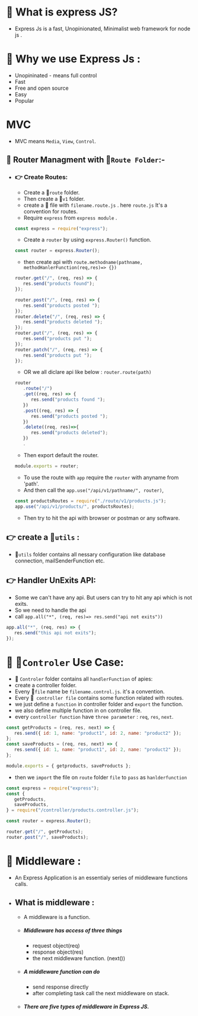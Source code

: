 # :wave: What is express JS?

-  Express Js is a fast, Unopinionated, Minimalist web framework for node js .

# :wave: Why we use Express Js :

-  Unopininated - means full control
-  Fast
-  Free and open source
-  Easy
-  Popular

# MVC

-  MVC means `Media`, `View`, `Control`.

## :wave: Router Managment with :file_folder:`Route Folder`:-

-  ### :point_right: Create Routes:

   -  Create a :file_folder:`route` folder.
   -  Then create a :file_folder:`v1` folder.
   -  create a :page_with_curl: file with `filename.route.js` . here `route.js`
      It's a convention for routes.
   -  Require `express` from `express module` .

   ```js
   const express = require("express");
   ```

   -  Create a `router` by using `express.Router()` function.

   ```js
   const router = express.Router();
   ```

   -  then create api with
      `route.methodname(pathname, methodHanlerFunction(req,res)=> {})`

   ```js
   router.get("/", (req, res) => {
      res.send("products found");
   });

   router.post("/", (req, res) => {
      res.send("products posted ");
   });
   router.delete("/", (req, res) => {
      res.send("products deleted ");
   });
   router.put("/", (req, res) => {
      res.send("products put ");
   });
   router.patch("/", (req, res) => {
      res.send("products put ");
   });
   ```

   -  OR we all diclare api like below : `router.route(path)`

   ```js
   router
      .route("/")
      .get((req, res) => {
         res.send("products found ");
      })
      .post((req, res) => {
         res.send("products posted ");
      })
      .delete((req, res)=>{
         res.send("products deleted");
      })
      .
   ```

   -  Then export default the router.

   ```js
   module.exports = router;
   ```

   -  To use the route with `app` require the `router` with anyname from 'path'.
   -  And then call the `app.use("/api/v1/pathname/", router)`,

   ```js
   const productsRoutes = require("./route/v1/products.js");
   app.use("/api/v1/products/", productsRoutes);
   ```

   -  Then try to hit the api with browser or postman or any software.

## :point_right: create a :file_folder:`utils` :

-  :file_folder:`utils` folder contains all nessary configuration like database
   connection, mailSenderFunction etc.

## :point_right: Handler UnExits API:

-  Some we can't have any api. But users can try to hit any api which is not
   exits.
-  So we need to handle the api
-  call `app.all("*", (req, res)=> res.send("api not exits"))`

```js
app.all("*", (req, res) => {
   res.send("this api not exits");
});
```

# :wave: :file_folder:`Controler` Use Case:

-  :file_folder: `Controler` folder contains all `handlerFunction` of apies:
-  create a controller folder.
-  Eveny :page_with_curl:`file` name be `filename.control.js`. it's a
   convention.
-  Every :page_with_curl:` controller file` contains some function related with
   routes.
-  we just define a `function` in controller folder and `export` the function.
-  we also define multiple function in on controller file.
-  every `controller function` have `three parameter` : `req`, `res`, `next`.

```js
const getProducts = (req, res, next) => {
   res.send({ id: 1, name: "product1", id: 2, name: "product2" });
};
const saveProducts = (req, res, next) => {
   res.send({ id: 1, name: "product1", id: 2, name: "product2" });
};

module.exports = { getproducts, saveProducts };
```

-  then we `import` the file on `route` folder `file` to `pass` as
   `hanlderfunction`

```js
const express = require("express");
const {
   getProducts,
   saveProducts,
} = require("/controller/products.controller.js");

const router = express.Router();

router.get("/", getProducts);
router.post("/", saveProducts);
```

# :wave: Middleware :

-  An Express Application is an essentialy series of middleware functions calls.
-  ## What is middleware :
   -  A middleware is a function.
   -  ##### Middleware has access of three things
      -  request object(req)
      -  response object(res)
      -  the next middleware function. (next())
   -  ##### A middleware function can do
      -  send response directly
      -  after completing task call the next middleware on stack.
   -  ##### There are five types of middleware in Express JS.
